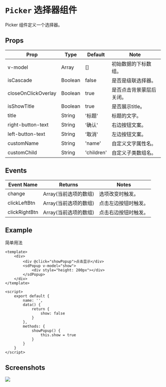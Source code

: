 # `Picker` 选择器组件
Picker 组件定义一个选择器。

## Props
| Prop | Type | Default | Note |
|---|---|---|---|
| v-model | Array | [] | 初始数据的下标数组。
| isCascade | Boolean | false | 是否是级联选择器。
| closeOnClickOverlay | Boolean | true | 是否点击背景蒙层后关闭。
| isShowTitle | Boolean | true | 是否展示title。
| title | String | '标题' | 标题的文字。
| right-button-text | String | '确认' | 右边按钮文案。
| left-button-text | String | '取消' | 左边按钮文案。
| customName | String | 'name' | 自定义文字属性名。
| customChild | String | 'children' | 自定义子类数组名。

## Events
| Event Name | Returns | Notes |
|---|---|---|
| change | Array(当前选项的数组) | 选项改变时触发。
| clickLeftBtn | Array(当前选项的数组) | 点击左边按钮时触发。
| clickRightBtn | Array(当前选项的数组) | 点击右边按钮时触发。

<!--
## Methods
None.

## Static Props
None.

## Static Methods
None.
-->

## Example
简单用法
```
<template>
    <div>
        <div @click="showPopup">点击显示</div>
        <sdPopup v-model="show">
            <div style="height: 200px"></div>
        </sdPopup>
    </div>
</template>

<script>
    export default {
        name: '',
        data() {
            return {
                show: false
            }
        },
        methods: {
            showPopup() {
                this.show = true
            }
        }
    }
</script>

```

## Screenshots
![](https://rightinhome.oss-cn-hangzhou.aliyuncs.com/jlbk_xcx/2020/08/06/1596704209263.gif)
